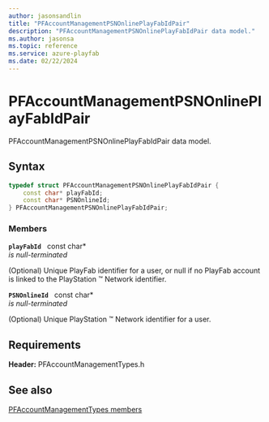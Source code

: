 ```yaml
---
author: jasonsandlin
title: "PFAccountManagementPSNOnlinePlayFabIdPair"
description: "PFAccountManagementPSNOnlinePlayFabIdPair data model."
ms.author: jasonsa
ms.topic: reference
ms.service: azure-playfab
ms.date: 02/22/2024
---
```


# PFAccountManagementPSNOnlinePlayFabIdPair  

PFAccountManagementPSNOnlinePlayFabIdPair data model.  

## Syntax  
  
```cpp
typedef struct PFAccountManagementPSNOnlinePlayFabIdPair {  
    const char* playFabId;  
    const char* PSNOnlineId;  
} PFAccountManagementPSNOnlinePlayFabIdPair;  
```
  
### Members  
  
**`playFabId`** &nbsp; const char*  
*is null-terminated*  
  
(Optional) Unique PlayFab identifier for a user, or null if no PlayFab account is linked to the PlayStation :tm: Network identifier.
  
**`PSNOnlineId`** &nbsp; const char*  
*is null-terminated*  
  
(Optional) Unique PlayStation :tm: Network identifier for a user.
  
  
## Requirements  
  
**Header:** PFAccountManagementTypes.h
  
## See also  
[PFAccountManagementTypes members](../pfaccountmanagementtypes_members.md)  

  
  
